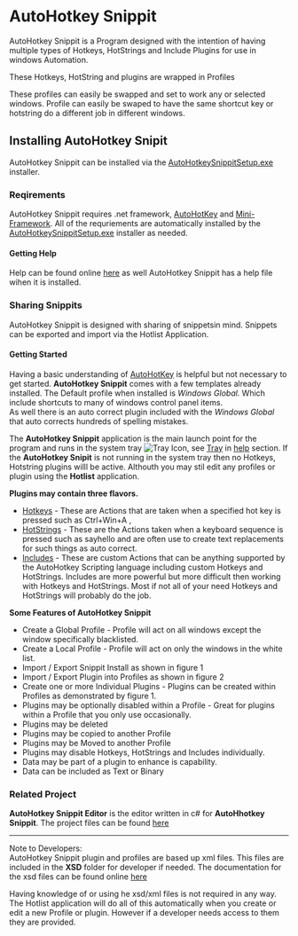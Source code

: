 # AutoHotkey Snippit
AutoHotkey Snippit is a Program designed with the intention of having multiple types of Hotkeys, HotStrings and Include Plugins for use in windows Automation. 

These Hotkeys, HotString and plugins are wrapped in Profiles

These profiles can easily be swapped  and set to work any or selected windows. Profile can easily be swaped to have the same shortcut key or hotstring do a different job in different windows.

## Installing AutoHotkey Snipit
AutoHotkey Snippit can be installed via the [AutoHotkeySnippitSetup.exe][1] installer.
### Reqirements
AutoHotkey Snippit requires .net framework, [AutoHotKey][3] and [Mini-Framework][4].  All of the requriements are automatically installed by the [AutoHotkeySnippitSetup.exe][1] installer as needed.

#### Getting Help
Help can be found online [here][2] as well AutoHotkey Snippit has a help file wihen it is installed.

### Sharing Snippits
AutoHotkey Snippit is designed with sharing of snippetsin mind. Snippets can be exported and import via the Hotlist Application.

#### Getting Started
Having a basic understanding of [AutoHotKey][3] is helpful but not necessary to get started. **AutoHotkey Snippit** comes with a few templates already installed. The Default profile when installed is *Windows Global.* Which include shortcuts to many of windows control panel items.  
As well there is an auto correct plugin included with the *Windows Global* that auto corrects hundreds of spelling mistakes.

The **AutoHotkey Snippit** application is the main launch point for the program and runs in the system tray ![Tray Icon][tray], see [Tray][7] in [help][2] section. If the **AutoHotkey Snipit** is not running in the system tray then no Hotkeys, Hotstring plugins willl be active. Althouth you may stil edit any profiles or plugin using the **Hotlist** application.

**Plugins may contain three flavors.**

* [Hotkeys][8] - These are Actions that are taken when a specified hot key is pressed such as Ctrl+Win+A , 
* [HotStrings][9] - These are the Actions taken when a keyboard sequence is pressed such as sayhello and are often use to create text replacements for such things as auto correct.
* [Includes][10] - These are custom Actions that can be anything supported by the AutoHotkey Scripting language including custom Hotkeys and HotStrings. Includes are more powerful but more difficult then working with Hotkeys and HotStrings. Most if not all of your need Hotkeys and HotStrings will probably do the job. 

**Some Features of AutoHotkey Snippit**

* Create a Global Profile - Profile will act on all windows except the window specifically blacklisted. 
* Create a Local Profile - Profile will act on only the windows in the white list. 
* Import / Export Snippit Install as shown in figure 1 
* Import / Export Plugin into Profiles as shown in figure 2 
* Create one or more Individual Plugins - Plugins can be created within Profiles as demonstrated by figure 1. 
* Plugins may be optionally disabled within a Profile - Great for plugins within a Profile that you only use occasionally. 
* Plugins may be deleted 
* Plugins may be copied to another Profile 
* Plugins may be Moved to another Profile 
* Plugins may disable Hotkeys, HotStrings and Includes individually. 
* Data may be part of a plugin to enhance is capability. 
* Data can be included as Text or Binary 

### Related Project
**AutoHotkey Snippit Editor** is the editor written in c# for **AutoHhotkey Snippit**. The project files can be found [here][6]

___
Note to Developers:  
AutoHotkey Snippit plugin and profiles are based up xml files. This files are included in the **XSD** folder for developer if needed. The documentation for the xsd files can be found online [here][5]

Having knowledge of or using he xsd/xml files is not required in any way. The Hotlist application will do all of this automatically when you create or edit a new Profile or plugin. However if a developer needs access to them they are provided.

[1]:https://github.com/Amourspirit/AutoHotkey-Snippit/raw/master/Bin/Stable/Latest/AutoHotkeySnippitSetup.exe
[2]:https://amourspirit.github.io/AutoHotkey-Snippit
[3]:https://autohotkey.com
[4]:https://github.com/Amourspirit/Mini-Framework
[5]:https://amourspirit.github.io/AutoHotkey-Snippit/xsd_docs/
[6]:https://github.com/Amourspirit/AutoHotkey-Snippit-Editor
[7]:https://amourspirit.github.io/AutoHotkey-Snippit/index.html?Tray.html
[8]:https://amourspirit.github.io/AutoHotkey-Snippit/index.html?HotkeyPlugin.html
[9]:https://amourspirit.github.io/AutoHotkey-Snippit/index.html?HotstringPlugin.html
[10]:https://amourspirit.github.io/AutoHotkey-Snippit/index.html?IncludePlugin.html
[tray]:https://amourspirit.github.io/AutoHotkey-Snippit/lib/Image_icon_tray.png "AutoHotkey Snippit Tray Icon"

